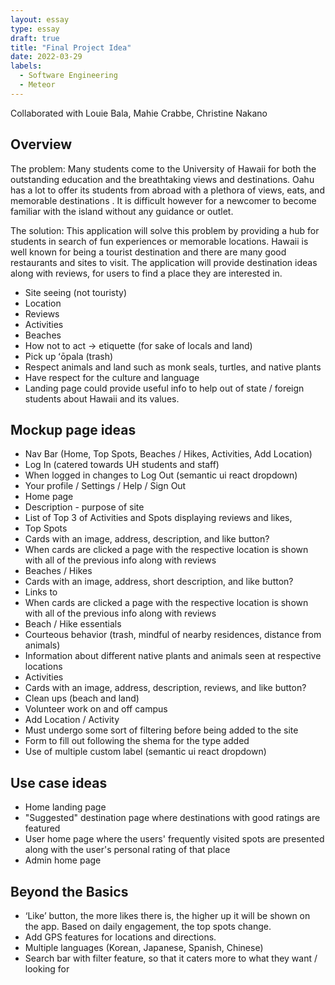 ```yaml
---
layout: essay
type: essay
draft: true
title: "Final Project Idea"
date: 2022-03-29
labels:
  - Software Engineering
  - Meteor
---
```


Collaborated with Louie Bala, Mahie Crabbe, Christine Nakano

## Overview

The problem: Many students come to the University of Hawaii for both the outstanding education and the breathtaking views and destinations. Oahu has a lot to offer its students from abroad with a plethora of views, eats, and memorable destinations . It is difficult however for a newcomer to become familiar with the island without any guidance or outlet.

The solution: This application will solve this problem by providing a hub for students in search of fun experiences or memorable locations. Hawaii is well known for being a tourist destination and there are many good restaurants and sites to visit. The application will provide destination ideas along with reviews, for users to find a place they are interested in.

<ul>
  <li>Site seeing (not touristy)</li>
<li>Location </li>
<li>Reviews </li>
<li>Activities </li>
<li>Beaches </li>
<li>How not to act → etiquette (for sake of locals and land) </li>
<li>Pick up ʻōpala (trash) </li>
<li>Respect animals and land such as monk seals, turtles, and native plants </li>
<li>Have respect for the culture and language </li>
<li>Landing page could provide useful info to help out of state / foreign students about Hawaii and its values. </li>
  </ul>

## Mockup page ideas
<ul>
<li>Nav Bar (Home, Top Spots, Beaches / Hikes, Activities, Add Location)</li>
<li>Log In (catered towards UH students and staff)</li>
<li>When logged in changes to Log Out (semantic ui react dropdown)</li>
<li>Your profile / Settings / Help / Sign Out</li>
<li>Home page </li>
<li>Description - purpose of site</li>
<li>List of Top 3 of Activities and Spots displaying reviews and likes,</li>
<li>Top Spots</li>
<li>Cards with an image, address, description, and like button?</li>
<li>When cards are clicked a page with the respective location is shown with all of the previous info along with reviews</li>
<li>Beaches / Hikes</li>
<li>Cards with an image, address, short description, and like button?</li>
<li>Links to </li>
<li>When cards are clicked a page with the respective location is shown with all of the previous info along with reviews</li>
<li>Beach / Hike essentials</li>
<li>Courteous behavior (trash, mindful of nearby residences, distance from animals)</li>
<li>Information about different native plants and animals seen at respective locations</li>
<li>Activities</li>
<li>Cards with an image, address, description, reviews, and like button?</li>
<li>Clean ups (beach and land)</li>
<li>Volunteer work on and off campus</li>
<li>Add Location / Activity</li>
<li>Must undergo some sort of filtering before being added to the site</li>
<li>Form to fill out following the shema for the type added</li>
<li>Use of multiple custom label (semantic ui react dropdown)</li>
  </ul>

## Use case ideas
<ul>
  <li>Home landing page</li>
<li>"Suggested" destination page where destinations with good ratings are featured</li>
<li>User home page where the users' frequently visited spots are presented along with the user's personal rating of that place</li>
<li>Admin home page</li>
  </ul>


## Beyond the Basics
<ul>
<li>‘Like’ button, the more likes there is, the higher up it will be shown on the app. Based on daily engagement, the top spots change.</li>
<li>Add GPS features for locations and directions.</li>
<li>Multiple languages (Korean, Japanese, Spanish, Chinese)</li>
<li>Search bar with filter feature, so that it caters more to what they want / looking for</li>
  </ul>
